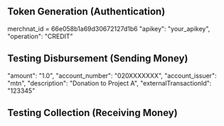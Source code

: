 ## Token Generation (Authentication)
merchnat_id = 66e058b1a69d30672127d1b6
"apikey": "your_apikey",
"operation": "CREDIT" 

## Testing Disbursement (Sending Money)
"amount": "1.0", 
"account_number": "020XXXXXXX",
"account_issuer": "mtn",
"description": "Donation to Project A",
"externalTransactionId": "123345" 

## Testing Collection (Receiving Money)

